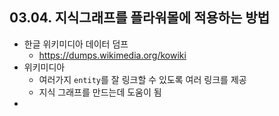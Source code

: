 ## 03.04. 지식그래프를 플라워몰에 적용하는 방법
- 한글 위키미디아 데이터 덤프
  - https://dumps.wikimedia.org/kowiki
- 위키미디아
  - 여러가지 `entity`를 잘 링크할 수 있도록 여러 링크를 제공
  - 지식 그래프를 만드는데 도움이 됨
- 